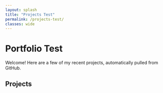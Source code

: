 ```yaml
---
layout: splash
title: "Projects Test"
permalink: /projects-test/
classes: wide
---
```


# Portfolio Test
<p>Welcome! Here are a few of my recent projects, automatically pulled from GitHub.</p>

<section id="projects">
<h2>Projects</h2>
<div class="project-grid"></div>
</section>

<div id="projects">
  <div class="project-grid"></div>
</div>

<script src="/assets/js/projects-gitpuller.js"></script>
<link rel="stylesheet" href="/assets/css/projects_test.css">